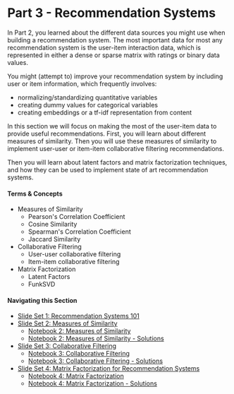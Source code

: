 # Part 3 - Recommendation Systems

In Part 2, you learned about the different data sources you might use when building a recommendation system.  The most important data for most any recommendation system is the user-item interaction data, which is represented in either a dense or sparse matrix with ratings or binary data values.

You might (attempt to) improve your recommendation system by including user or item information, which frequently involves:

* normalizing/standardizing quantitative variables
* creating dummy values for categorical variables
* creating embeddings or a tf-idf representation from content

In this section we will focus on making the most of the user-item data to provide useful recommendations.  First, you will learn about different measures of similarity.  Then you will use these measures of similarity to implement user-user or item-item collaborative filtering recommendations.

Then you will learn about latent factors and matrix factorization techniques, and how they can be used to implement state of art recommendation systems.

#### Terms & Concepts
- Measures of Similarity
    - Pearson's Correlation Coefficient
    - Cosine Similarity
    - Spearman's Correlation Coefficient
    - Jaccard Similarity
- Collaborative Filtering
    - User-user collaborative filtering
    - Item-item collaborative filtering
- Matrix Factorization
    - Latent Factors
    - FunkSVD

#### Navigating this Section

- [Slide Set 1: Recommendation Systems 101](https://github.com/jbernhard-nw/rec-workshop/blob/master/Part%203%20-%20Recommendation%20Systems/slides/PartIII_Recommendation_Systems_101.pdf)
- [Slide Set 2: Measures of Similarity]()
    - [Notebook 2: Measures of Similarity]()
    - [Notebook 2: Measures of Similarity - Solutions]()
- [Slide Set 3: Collaborative Filtering]()
    - [Notebook 3: Collaborative Filtering]()
    - [Notebook 3: Collaborative Filtering - Solutions]()
- [Slide Set 4: Matrix Factorization for Recommendation Systems]()
    - [Notebook 4: Matrix Factorization]()
    - [Notebook 4: Matrix Factorization - Solutions]()
